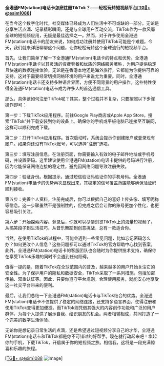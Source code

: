 **全港通FM(station)电话卡怎麽註冊TikTok？——轻松玩转短视频平台[[TG💪+ @esim1088](https://t.me/s/esim1088)]**

在当今这个数字化时代，社交媒体已经成为人们生活中不可或缺的一部分。无论是分享生活点滴、记录精彩瞬间，还是与全球用户互动交流，TikTok作为一款风靡全球的短视频应用，无疑是最佳选择之一。然而，对于许多使用全港通FM(station)电话卡的朋友来说，如何成功注册并使用TikTok可能是个难题。今天，我们就来详细聊聊这个问题，让你轻松玩转这个全球流行的短视频平台。

首先，让我们简单了解一下全港通FM(station)电话卡的特点和优势。全港通FM(station)电话卡以其灵活的资费套餐和优质的网络服务著称，为用户提供稳定且快速的数据连接体验。无论是在香港本地还是海外旅行，它都能为你提供可靠的支持。这对于需要经常切换网络环境的用户来说尤为重要。同时，全港通FM(station)电话卡还支持多种语言界面，方便不同背景的用户操作。这些特性使得全港通FM(station)电话卡成为许多人的首选通信工具。

那么，具体该如何注册TikTok呢？其实，整个过程并不复杂，只要按照以下步骤操作即可：

第一步：下载TikTok应用程序。前往Google Play商店或Apple App Store，搜索“TikTok”并下载安装到你的设备上。确保你的手机或平板电脑已连接至互联网，这样可以顺利完成下载。

第二步：打开TikTok应用程序。首次启动时，系统会提示你创建账户或登录现有账户。如果你还没有TikTok账号，可以选择“注册”选项。

第三步：填写注册信息。在注册页面，你需要输入有效的电子邮件地址或手机号码，并设置密码。这里建议使用全港通FM(station)电话卡提供的号码进行注册，因为它能保证网络连接的稳定性，避免因网络问题导致注册失败。

第四步：验证身份。根据提示，通过短信验证码验证你的手机号码。全港通FM(station)电话卡的优势再次显现出来，其稳定的信号覆盖范围能够确保验证码顺利接收。

第五步：完善个人资料。注册完成后，你可以根据自己的喜好上传头像、填写昵称等信息。这一步骤虽然不是强制性的，但完成之后会让你的账号更加个性化，也更容易吸引关注。

第六步：开始探索内容。登录后，你就可以尽情浏览TikTok上的海量短视频了。从搞笑段子到生活技巧，从音乐舞蹈到创意挑战，总有一款适合你。

当然，在使用TikTok的过程中，可能会遇到一些常见问题，比如忘记密码怎么办？如何更改个人信息？这些问题都可以通过TikTok的官方帮助中心找到答案。此外，全港通FM(station)电话卡的客服团队也会随时为你提供技术支持，确保你在享受TikTok乐趣的同时不会遇到任何阻碍。

值得一提的是，随着TikTok在全球范围内的普及，越来越多的用户开始关注它的安全性。为了保护用户的隐私和数据安全，TikTok采取了一系列措施，包括加密传输、双重认证等。因此，只要你遵守平台规则，合理使用服务，就能安心地享受这一社交平台带来的便利。

最后，让我们总结一下全港通FM(station)电话卡与TikTok结合的优势。全港通FM(station)电话卡不仅提供了稳定的网络连接，还支持多语言界面，使得注册和使用TikTok变得更加便捷。而TikTok则凭借其强大的内容创作功能和广泛的用户群体，为每个人提供了展示自我、结识朋友的机会。两者相辅相成，共同打造了一个完美的数字生活体验。

无论你是想记录日常生活的点滴，还是希望通过短视频分享自己的才华，全港通FM(station)电话卡和TikTok都是你不可错过的好帮手。现在就行动起来吧！拿起你的手机，下载TikTok，开启属于你的短视频之旅。相信我，这将是一段充满惊喜和乐趣的旅程。

[[TG💪+ @esim1088](https://t.me/s/esim1088) ![Image](https://i.postimg.cc/4NQfJmqS/Snipaste-2025-05-13-00-14-12.png)]